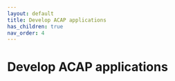 ```yaml
---
layout: default
title: Develop ACAP applications
has_children: true
nav_order: 4
---
```


# Develop ACAP applications
